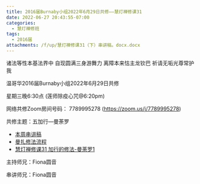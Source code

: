 ```yaml
---
title: 2016届Burnaby小组2022年6月29日共修——慧灯禅修课31
date: 2022-06-27 20:43:55-07:00
categories:
  - 慧灯禅修班
tags:
  - 2016届
attachments: /f/up/慧灯禅修课31（下）串讲稿。docx.docx
---
```

诸法等性本基法界中 自现圆满三身游舞力 离障本来怙主龙钦巴 祈请无垢光尊常护我

温哥华2016届Burnaby小组2022年6月29日共修

星期三晚6:30点 (莲师除疫心咒@6:20pm)

网络共修Zoom房间号码： 7789995278 (https://zoom.us/j/7789995278)

共修主题：五加行—曼荼罗

* [本周串讲稿](https://s3.ap-northeast-1.wasabisys.com/hdcx/hdv/f/up/慧灯禅修课31（下）串讲稿。docx.docx)
* [曼扎修法流程](https://s3.ap-northeast-1.wasabisys.com/hdcx/hdv/f/up/曼扎修法流程.docx)
* [慧灯禅修课31 加行的修法-曼荼罗1](https://www.huidengzhiguang.com/index.php/huideng-jiangtang/fofa-jianxiu/2016-07-21-09-21-47/5043-l20003)

主持师兄：Fiona圆音

串讲师兄：Fiona圆音
